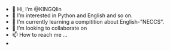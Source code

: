 - 👋 Hi, I’m @KINGQlin
- 👀 I’m interested in Python and English and so on.
- 🌱 I’m currently learning a compitition about English-"NECCS".
- 💞️ I’m looking to collaborate on 
- 📫 How to reach me ...
- 

<!---
KINGQlin/KINGQlin is a ✨ special ✨ repository because its `README.md` (this file) appears on your GitHub profile.
You can click the Preview link to take a look at your changes.
--->

